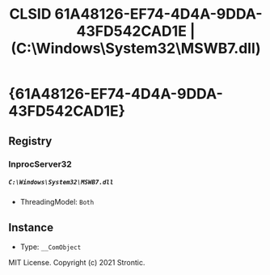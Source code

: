 ﻿---
title: "CLSID 61A48126-EF74-4D4A-9DDA-43FD542CAD1E | (C:\\Windows\\System32\\MSWB7.dll)"
excerpt: What is COM-Object CLSID 61A48126-EF74-4D4A-9DDA-43FD542CAD1E?
---

# {61A48126-EF74-4D4A-9DDA-43FD542CAD1E}


## Registry


### InprocServer32

##### `C:\Windows\System32\MSWB7.dll`
* ThreadingModel: `Both`

## Instance

* Type: `__ComObject`

MIT License. Copyright (c) 2021 Strontic.


